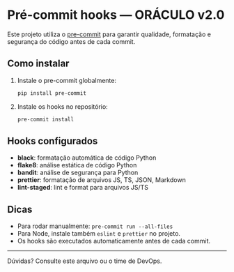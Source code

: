 # Pré-commit hooks — ORÁCULO v2.0

Este projeto utiliza o [pre-commit](https://pre-commit.com/) para garantir qualidade, formatação e segurança do código antes de cada commit.

## Como instalar

1. Instale o pre-commit globalmente:
   ```bash
   pip install pre-commit
   ```
2. Instale os hooks no repositório:
   ```bash
   pre-commit install
   ```

## Hooks configurados
- **black**: formatação automática de código Python
- **flake8**: análise estática de código Python
- **bandit**: análise de segurança para Python
- **prettier**: formatação de arquivos JS, TS, JSON, Markdown
- **lint-staged**: lint e format para arquivos JS/TS

## Dicas
- Para rodar manualmente: `pre-commit run --all-files`
- Para Node, instale também `eslint` e `prettier` no projeto.
- Os hooks são executados automaticamente antes de cada commit.

---
Dúvidas? Consulte este arquivo ou o time de DevOps.